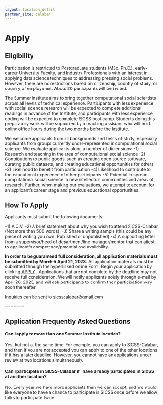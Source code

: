 ```yaml
---
layout: location_detail
partner_site: calabar
---
```


# Apply

## Eligibility

Participation is restricted to Postgraduate students (MSc, Ph.D.), early-career University Faculty, and Industry Professionals with an interest in applying data science techniques to addressing pressing social problems. However, there are no restrictions based on citizenship, country of study, or country of employment. About 20 participants will be invited.

The Summer Institute aims to bring together computational social scientists across all levels of technical experience. Participants with less experience with social science research will be expected to complete additional readings in advance of the Institute, and participants with less experience coding will be expected to complete SICSS boot camp. Students doing this preparatory work will be supported by a teaching assistant who will hold online office hours during the two months before the Institute.

We welcome applicants from all backgrounds and fields of study, especially applicants from groups currently under-represented in computational social science. We evaluate applicants along a number of dimensions:
-1) Research and teaching in the area of computational social science 
-2) Contributions to public goods, such as creating open source software, curating public datasets, and creating educational opportunities for others 
-3) Likelihood to benefit from participation 
-4) Likelihood to contribute to the educational experience of other participants 
-5) Potential to spread computational social science to new intellectual communities and areas of research. Further, when making our evaluations, we attempt to account for an applicant’s career stage and previous educational opportunities.


## How To Apply

Applicants must submit the following documents:

-1) A C.V.
-2) A brief statement about why you wish to attend SICSS-Calabar (Not more than 500 words),
-3) Share a writing sample (this could be any piece of writing you own. Published or unpublished)
-4) A supporting letter from a supervisor/head of department/line manager/mentor that can attest to applicant's competence/potential and availability.


**In order to be guaranteed full consideration, all application materials must be submitted by <s>March 5</s> April 21, 2023.** All application materials must be submitted through the hyperlinked online Form. Begin your application by clicking<a href='https://www.cognitoforms.com/AcademicHive/sicsscalabarapplicationform'> APPLY</a> . Applications that are not complete by the deadline may not receive full consideration. We will notify applicants solely through e-mail by April 26, 2023, and will ask participants to confirm their participation very soon thereafter.

Inquiries can be sent to <a href="mailto:sicsscalabar@gmail.com" target="_blank">sicsscalabar@gmail.com</a>

=======



## Application Frequently Asked Questions

#### Can I apply to more than one Summer Institute location?

Yes, but not at the same time. For example, you can apply to SICSS-Calabar, and then if you are not accepted you can apply to one of the other locations if it has a later deadline. However, you cannot have an applications under review at two locations simultaneously.

#### Can I participate in SICSS-Calabar if I have already participated in SICSS at another location?

No. Every year we have more applicants than we can accept, and we would like everyone to have a chance to participate in SICSS once before we allow folks to participate twice.
